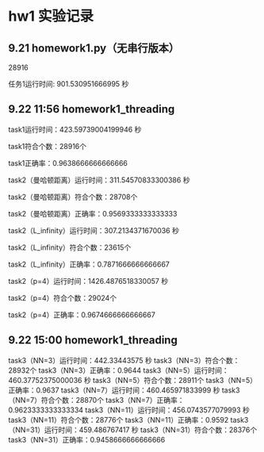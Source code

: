 # hw1 实验记录

## 9.21 homework1.py（无串行版本）

28916

任务1运行时间: 901.530951666995 秒

 

## 9.22 11:56 homework1_threading

task1运行时间：423.59739004199946 秒

task1符合个数：28916个

task1正确率：0.9638666666666666

task2（曼哈顿距离）运行时间：311.54570833300386 秒

task2（曼哈顿距离）符合个数：28708个

task2（曼哈顿距离）正确率：0.9569333333333333

task2（L_infinity）运行时间：307.2134371670036 秒

task2（L_infinity）符合个数：23615个

task2（L_infinity）正确率：0.7871666666666667

task2（p=4）运行时间：1426.4876518330057 秒

task2（p=4）符合个数：29024个

task2（p=4）正确率：0.9674666666666667



## 9.22 15:00 homework1_threading

task3（NN=3）运行时间：442.33443575 秒
task3（NN=3）符合个数：28932个
task3（NN=3）正确率：0.9644
task3（NN=5）运行时间：460.37752375000036 秒
task3（NN=5）符合个数：28911个
task3（NN=5）正确率：0.9637
task3（NN=7）运行时间：460.465971833999 秒
task3（NN=7）符合个数：28870个
task3（NN=7）正确率：0.9623333333333334
task3（NN=11）运行时间：456.0743577079993 秒
task3（NN=11）符合个数：28776个
task3（NN=11）正确率：0.9592
task3（NN=31）运行时间：459.486767417 秒
task3（NN=31）符合个数：28376个
task3（NN=31）正确率：0.9458666666666666